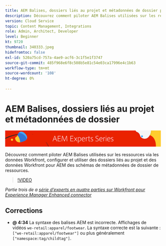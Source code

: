 ```yaml
---
title: AEM Balises, dossiers liés au projet et métadonnées de dossier pour Workfront pour AEM connecteur amélioré
description: Découvrez comment piloter AEM Balises utilisées sur les ressources via les données Workfront, utiliser des dossiers liés à un projet et des données Workfront pour AEM des schémas de métadonnées de dossier de ressources.
version: Cloud Service
topic: Content Management, Integrations
role: Admin, Architect, Developer
level: Beginner
kt: 9720
thumbnail: 340333.jpeg
hidefromtoc: false
exl-id: 520a75cd-757a-4ae9-acf6-3c1f5e1f3747
source-git-commit: 485f968e6f8c508b5e81c54e03ca17996e4c1b63
workflow-type: tm+mt
source-wordcount: '108'
ht-degree: 0%

---
```


# AEM Balises, dossiers liés au projet et métadonnées de dossier

![AEM série d’experts](./assets/banner.png)

Découvrez comment piloter AEM Balises utilisées sur les ressources via les données Workfront, configurer et utiliser des dossiers liés au projet et des données Workfront pour AEM des schémas de métadonnées de dossier de ressources.

>[!VIDEO](https://video.tv.adobe.com/v/340333/?quality=12&learn=on)

_Partie trois de a [série d’experts en quatre parties sur Workfront pour Experience Manager Enhanced connector](./overview.md)_

## Corrections

+ __@ 4:34__ La syntaxe des balises AEM est incorrecte. Affichages de vidéos `we-retail:apparel/footwear`. La syntaxe correcte est la suivante : `["we-retail:apparel/footwear"]` ou plus généralement `["namespace:tag/childtag"]`.
